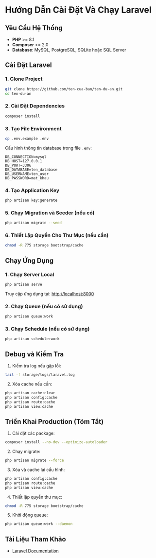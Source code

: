 # Hướng Dẫn Cài Đặt Và Chạy Laravel

## Yêu Cầu Hệ Thống

- **PHP** >= 8.1
- **Composer** >= 2.0
- **Database**: MySQL, PostgreSQL, SQLite hoặc SQL Server

## Cài Đặt Laravel

### 1. Clone Project
```bash
git clone https://github.com/ten-cua-ban/ten-du-an.git
cd ten-du-an
```

### 2. Cài Đặt Dependencies
```bash
composer install
```

### 3. Tạo File Environment
```bash
cp .env.example .env
```

Cấu hình thông tin database trong file `.env`:
```env
DB_CONNECTION=mysql
DB_HOST=127.0.0.1
DB_PORT=3306
DB_DATABASE=ten_database
DB_USERNAME=ten_user
DB_PASSWORD=mat_khau
```

### 4. Tạo Application Key
```bash
php artisan key:generate
```

### 5. Chạy Migration và Seeder (nếu có)
```bash
php artisan migrate --seed
```

### 6. Thiết Lập Quyền Cho Thư Mục (nếu cần)
```bash
chmod -R 775 storage bootstrap/cache
```

## Chạy Ứng Dụng

### 1. Chạy Server Local
```bash
php artisan serve
```

Truy cập ứng dụng tại: [http://localhost:8000](http://localhost:8000)

### 2. Chạy Queue (nếu có sử dụng)
```bash
php artisan queue:work
```

### 3. Chạy Schedule (nếu có sử dụng)
```bash
php artisan schedule:work
```

## Debug và Kiểm Tra

1. Kiểm tra log nếu gặp lỗi:
```bash
tail -f storage/logs/laravel.log
```

2. Xóa cache nếu cần:
```bash
php artisan cache:clear
php artisan config:cache
php artisan route:cache
php artisan view:cache
```

## Triển Khai Production (Tóm Tắt)

1. Cài đặt các package:
```bash
composer install --no-dev --optimize-autoloader
```

2. Chạy migrate:
```bash
php artisan migrate --force
```

3. Xóa và cache lại cấu hình:
```bash
php artisan config:cache
php artisan route:cache
php artisan view:cache
```

4. Thiết lập quyền thư mục:
```bash
chmod -R 775 storage bootstrap/cache
```

5. Khởi động queue:
```bash
php artisan queue:work --daemon
```

## Tài Liệu Tham Khảo

- [Laravel Documentation](https://laravel.com/docs)
